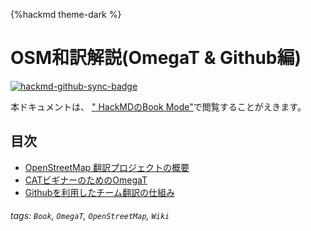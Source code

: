 {%hackmd theme-dark %}

# OSM和訳解説(OmegaT & Github編)

[![hackmd-github-sync-badge](https://hackmd.io/HvxfQJoBRKC0d1EMw3v-1w/badge)](https://hackmd.io/HvxfQJoBRKC0d1EMw3v-1w)


本ドキュメントは、 ["<i class="fa fa-book fa-fw"></i> HackMDのBook Mode"](https://hackmd.io/@miurahr/r14oK7MXv/%2F%40osmfj%2FS1zmLzGXD)で閲覧することがえきます。


目次
---
- [OpenStreetMap 翻訳プロジェクトの概要](/@osmfj/S1zmLzGXD)
- [CATビギナーのためのOmegaT]()
- [Githubを利用したチーム翻訳の仕組み]()

###### tags: `Book`, `OmegaT`, `OpenStreetMap`, `Wiki`

